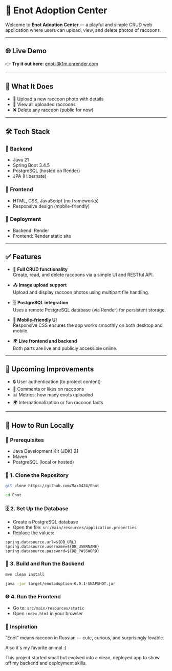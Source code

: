 # 🦝 Enot Adoption Center

Welcome to **Enot Adoption Center** — a playful and simple CRUD web application where users can upload, view, and delete photos of raccoons.

---

## 🌐 Live Demo

👉 **Try it out here**: [enot-3k1m.onrender.com](https://enot-3k1m.onrender.com)

---

## 📸 What It Does

- 🐾 Upload a new raccoon photo with details  
- 📂 View all uploaded raccoons  
- ❌ Delete any raccoon (public for now)  

---

## 🛠 Tech Stack

### 🔧 Backend
- Java 21  
- Spring Boot 3.4.5  
- PostgreSQL (hosted on Render)  
- JPA (Hibernate)

### 🎨 Frontend
- HTML, CSS, JavaScript (no frameworks)  
- Responsive design (mobile-friendly)

### 🚀 Deployment
- Backend: Render  
- Frontend: Render static site

---

## ✅ Features

- 🔁 **Full CRUD functionality**  
  Create, read, and delete raccoons via a simple UI and RESTful API.

- 📤 **Image upload support**  
  Upload and display raccoon photos using multipart file handling.

- 🗄️ **PostgreSQL integration**  
  Uses a remote PostgreSQL database (via Render) for persistent storage.

- 📱 **Mobile-friendly UI**  
  Responsive CSS ensures the app works smoothly on both desktop and mobile.

- 🌍 **Live frontend and backend**  
  Both parts are live and publicly accessible online.

---

## 🚧 Upcoming Improvements

- 🔒 User authentication (to protect content)  
- 💬 Comments or likes on raccoons  
- 📊 Metrics: how many enots uploaded  
- 🌍 Internationalization or fun raccoon facts  

---

## 🚀 How to Run Locally

### 🔧 Prerequisites
- Java Development Kit (JDK) 21  
- Maven  
- PostgreSQL (local or hosted)

### 📁 1. Clone the Repository
```bash
git clone https://github.com/Max0424/Enot
```
```bash
cd Enot
```
### 🗄️ 2. Set Up the Database
- Create a PostgreSQL database
- Open the file: `src/main/resources/application.properties`
- Replace the values:
```
spring.datasource.url=${DB_URL}
spring.datasource.username=${DB_USERNAME}
spring.datasource.password=${DB_PASSWORD}
```
### 🧪 3. Build and Run the Backend
```bash
mvn clean install
```
```bash
java -jar target/enotadoption-0.0.1-SNAPSHOT.jar
```
### 🌐 4. Run the Frontend
- Go to: `src/main/resources/static`
- Open `index.html` in your browser

### 🧠 Inspiration

“Enot” means raccoon in Russian — cute, curious, and surprisingly lovable.

Also it´s my favorite animal :)

This project started small but evolved into a clean, deployed app to show off my backend and deployment skills.
